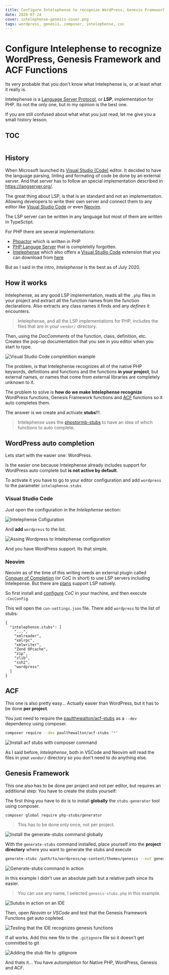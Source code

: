 ```yaml
---
title: Configure Intelephense to recognize WordPress, Genesis Framework and ACF Functions
date: 2020-07-24
cover: intelephense-genesis-cover.png
tags: wordpress, genesis, composer, intelephense, coc
---
```


# Configure Intelephense to recognize WordPress, Genesis Framework and ACF Functions

Its very probable that you don't know what Intelephense is, or at least what it really is.

Intelephense is a [Language Server Protocol](https://langserver.org/), or **LSP**, implementation for PHP. Its not the only one, but in my opinion is the best one.

If you are still confused about what what you just read, let me give you a small history lesson.

## TOC

```toc

```

## History

When Microsoft launched its [Visual Studio (Code)](https://code.visualstudio.com) editor. It decided to have the language parsing, linting and formating of code be done by an external server. And that server has to follow an special implementation described in <https://langserver.org/>.

The great thing about LSP, is that is an standard and not an implementation. Allowing developers to write their own server and connect them to any editor like [Visual Studio Code](https://code.visualstudio.com) or even [Neovim](https://neovim.io/).

The LSP server can be written in any language but most of them are written in TypeSctipt.

For PHP there are several implementations:

- [Phpactor](http://phpactor.github.io/phpactor/) which is written in PHP
- [PHP Languge Server](https://github.com/felixfbecker/php-language-server) that is completelly forgotten.
- [Intelephense](https://intelephense.com/) which also offers a [Visual Studio Code](https://code.visualstudio.com) extension that you  can download from [here](https://marketplace.visualstudio.com/items?itemName=bmewburn.vscode-intelephense-client)

But as I said in the intro, _Intelephense_ is the best as of July 2020.

## How it works

Intelephense, as any good LSP implementation, reads all the `.php` files in your project and extract all the function names from the function declarations. Also extracts any class names it finds and any _defines_ it encounters.

> Intelephense, and all the LSP implementations for PHP, includes the files that are in your `vendor/` directory.

Then, using the _DocComments_ of the function, class, definition, etc. Creates the pop-up documentation that you see in you editor when you start to type.

![Visual Studio Code completition example](example-completition.png)

The problem, is that Intelephense recognizes all of the native PHP keywords, definitions and functions and the functions **in your project**, but external names, or names that come from external libraries are completely unknown to it.

The problem to solve is **how do we make Intelephense recognize** WordPress functions, Genesis Framework functions and [ACF](https://www.advancedcustomfields.com/) functions so it auto completes them.

The answer is we create and activate **stubs**!!!.

> Intelephense uses the [phpstormb-stubs](https://github.com/JetBrains/phpstorm-stubs) to have an idea of which functions to auto complete.

## WordPress auto completion

Lets start with the easier one: WordPress.

Is the easier one because Intelephense already includes support for WordPress auto complete but **is not active by default**.

To activate it you have to go to your editor configuration and add `wordpress` to the parameter `intelephense.stubs`

### Visual Studio Code

Just open the configuration in the _Intelephense_ section:

![Intelephense Cofiguration](vscode-intelephense-confi.png)

And **add** `wordpress` to the list.

![Assing Wordpress to Intelephense configuration](vscode-add-wordpress.png)

And you have WordPress support. Its that simple.

### Neovim

Neovim as of the time of this writing needs an external plugin called [Conquer of Completion](https://github.com/neoclide/coc.nvim) (or CoC in short) to use LSP servers including Intelepense. But there are [plans](https://neovim.io/doc/user/lsp.html) support LSP natively.

So first install and [configure](https://marioyepes.com/vim-setup-for-modern-web-development/) _CoC_ in your machine, and then execute `:CocConfig`.

This will open the `con-settings.json` file. There add `wordpress` to the list of stubs:

```json{11}
{
  "intelephense.stubs": [
    "...",
    "xmlreader",
    "xmlrpc",
    "xmlwriter",
    "Zend OPcache",
    "zip",
    "zlib",
    "ssh2",
    "wordpress"
  ]
}
```

## ACF

This one is also pretty easy... Actually easier than WordPress, but it has to be done **per project**.

You just need to require the [paulthewalton/acf-stubs](https://github.com/paulthewalton/acf-stubs) as a `--dev` dependency using composer.

```bash
composer require --dev paulthewalton/acf-stubs "*"
```

![Install acf stubs with composer command](install-acf-stubs.png)

As I said before, _Intelephense_, both in VSCode and Neovim will read the files in your `vendor/` directory so you don't need to do anything else.

## Genesis Framework

This one also has to be done per project and not per editor, but requires an additional step: You have to create the stubs yourself:

The first thing you have to do is to install **globally** the `stubs-generator` tool using composer.

```bash
composer global require php-stubs/generator
```

> This has to be done only once, not per project.


![Install the  generate-stubs command globally](composer-install-stub-generator.png)

With the `generate-stubs` command installed, place yourself into the **project directory** where you want to generate the stubs and execute

```bash
generate-stubs /path/to/wordpress/wp-content/themes/genesis --out genesis-stubs.php
```

![Generate-stubs command in action](generate-stubs.png)

In this example I didn't use an absolute path but a relative path since its easier.

> You can use any name, I selected `genesis-stubs.php` in this example.

![Sutubs in action on an IDE](new-file-in-dir.png)

Then, open _Neovim_ or _VSCode_ and test that the Genesis Framework Functions get auto copleted.

![Testing that the IDE recognizes genesis functions](intelephense-genesis-cover.png)

If all works. Add this new file to the `.gitignore` file so it doesn't get committed to git

![Adding the stub file to .gitignore](add-stub-to-gitignore.png)

And thats it... You have autompletion for Native PHP, WordPress, Genesis and ACF.
